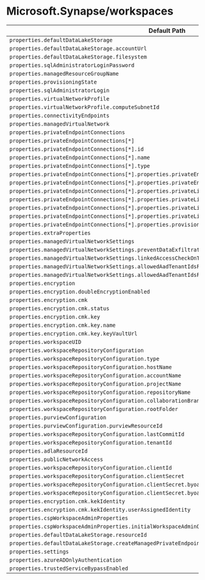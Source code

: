 # Microsoft.Synapse/workspaces

| Default Path | Alias |
|---|---|
| `properties.defaultDataLakeStorage` | `Microsoft.Synapse/workspaces/defaultDataLakeStorage` |
| `properties.defaultDataLakeStorage.accountUrl` | `Microsoft.Synapse/workspaces/defaultDataLakeStorage.accountUrl` |
| `properties.defaultDataLakeStorage.filesystem` | `Microsoft.Synapse/workspaces/defaultDataLakeStorage.filesystem` |
| `properties.sqlAdministratorLoginPassword` | `Microsoft.Synapse/workspaces/sqlAdministratorLoginPassword` |
| `properties.managedResourceGroupName` | `Microsoft.Synapse/workspaces/managedResourceGroupName` |
| `properties.provisioningState` | `Microsoft.Synapse/workspaces/provisioningState` |
| `properties.sqlAdministratorLogin` | `Microsoft.Synapse/workspaces/sqlAdministratorLogin` |
| `properties.virtualNetworkProfile` | `Microsoft.Synapse/workspaces/virtualNetworkProfile` |
| `properties.virtualNetworkProfile.computeSubnetId` | `Microsoft.Synapse/workspaces/virtualNetworkProfile.computeSubnetId` |
| `properties.connectivityEndpoints` | `Microsoft.Synapse/workspaces/connectivityEndpoints` |
| `properties.managedVirtualNetwork` | `Microsoft.Synapse/workspaces/managedVirtualNetwork` |
| `properties.privateEndpointConnections` | `Microsoft.Synapse/workspaces/privateEndpointConnections` |
| `properties.privateEndpointConnections[*]` | `Microsoft.Synapse/workspaces/privateEndpointConnections[*]` |
| `properties.privateEndpointConnections[*].id` | `Microsoft.Synapse/workspaces/privateEndpointConnections[*].id` |
| `properties.privateEndpointConnections[*].name` | `Microsoft.Synapse/workspaces/privateEndpointConnections[*].name` |
| `properties.privateEndpointConnections[*].type` | `Microsoft.Synapse/workspaces/privateEndpointConnections[*].type` |
| `properties.privateEndpointConnections[*].properties.privateEndpoint` | `Microsoft.Synapse/workspaces/privateEndpointConnections[*].privateEndpoint` |
| `properties.privateEndpointConnections[*].properties.privateEndpoint.id` | `Microsoft.Synapse/workspaces/privateEndpointConnections[*].privateEndpoint.id` |
| `properties.privateEndpointConnections[*].properties.privateLinkServiceConnectionState` | `Microsoft.Synapse/workspaces/privateEndpointConnections[*].privateLinkServiceConnectionState` |
| `properties.privateEndpointConnections[*].properties.privateLinkServiceConnectionState.status` | `Microsoft.Synapse/workspaces/privateEndpointConnections[*].privateLinkServiceConnectionState.status` |
| `properties.privateEndpointConnections[*].properties.privateLinkServiceConnectionState.description` | `Microsoft.Synapse/workspaces/privateEndpointConnections[*].privateLinkServiceConnectionState.description` |
| `properties.privateEndpointConnections[*].properties.privateLinkServiceConnectionState.actionsRequired` | `Microsoft.Synapse/workspaces/privateEndpointConnections[*].privateLinkServiceConnectionState.actionsRequired` |
| `properties.privateEndpointConnections[*].properties.provisioningState` | `Microsoft.Synapse/workspaces/privateEndpointConnections[*].provisioningState` |
| `properties.extraProperties` | `Microsoft.Synapse/workspaces/extraProperties` |
| `properties.managedVirtualNetworkSettings` | `Microsoft.Synapse/workspaces/managedVirtualNetworkSettings` |
| `properties.managedVirtualNetworkSettings.preventDataExfiltration` | `Microsoft.Synapse/workspaces/managedVirtualNetworkSettings.preventDataExfiltration` |
| `properties.managedVirtualNetworkSettings.linkedAccessCheckOnTargetResource` | `Microsoft.Synapse/workspaces/managedVirtualNetworkSettings.linkedAccessCheckOnTargetResource` |
| `properties.managedVirtualNetworkSettings.allowedAadTenantIdsForLinking` | `Microsoft.Synapse/workspaces/managedVirtualNetworkSettings.allowedAadTenantIdsForLinking` |
| `properties.managedVirtualNetworkSettings.allowedAadTenantIdsForLinking[*]` | `Microsoft.Synapse/workspaces/managedVirtualNetworkSettings.allowedAadTenantIdsForLinking[*]` |
| `properties.encryption` | `Microsoft.Synapse/workspaces/encryption` |
| `properties.encryption.doubleEncryptionEnabled` | `Microsoft.Synapse/workspaces/encryption.doubleEncryptionEnabled` |
| `properties.encryption.cmk` | `Microsoft.Synapse/workspaces/encryption.cmk` |
| `properties.encryption.cmk.status` | `Microsoft.Synapse/workspaces/encryption.cmk.status` |
| `properties.encryption.cmk.key` | `Microsoft.Synapse/workspaces/encryption.cmk.key` |
| `properties.encryption.cmk.key.name` | `Microsoft.Synapse/workspaces/encryption.cmk.key.name` |
| `properties.encryption.cmk.key.keyVaultUrl` | `Microsoft.Synapse/workspaces/encryption.cmk.key.keyVaultUrl` |
| `properties.workspaceUID` | `Microsoft.Synapse/workspaces/workspaceUID` |
| `properties.workspaceRepositoryConfiguration` | `Microsoft.Synapse/workspaces/workspaceRepositoryConfiguration` |
| `properties.workspaceRepositoryConfiguration.type` | `Microsoft.Synapse/workspaces/workspaceRepositoryConfiguration.type` |
| `properties.workspaceRepositoryConfiguration.hostName` | `Microsoft.Synapse/workspaces/workspaceRepositoryConfiguration.hostName` |
| `properties.workspaceRepositoryConfiguration.accountName` | `Microsoft.Synapse/workspaces/workspaceRepositoryConfiguration.accountName` |
| `properties.workspaceRepositoryConfiguration.projectName` | `Microsoft.Synapse/workspaces/workspaceRepositoryConfiguration.projectName` |
| `properties.workspaceRepositoryConfiguration.repositoryName` | `Microsoft.Synapse/workspaces/workspaceRepositoryConfiguration.repositoryName` |
| `properties.workspaceRepositoryConfiguration.collaborationBranch` | `Microsoft.Synapse/workspaces/workspaceRepositoryConfiguration.collaborationBranch` |
| `properties.workspaceRepositoryConfiguration.rootFolder` | `Microsoft.Synapse/workspaces/workspaceRepositoryConfiguration.rootFolder` |
| `properties.purviewConfiguration` | `Microsoft.Synapse/workspaces/purviewConfiguration` |
| `properties.purviewConfiguration.purviewResourceId` | `Microsoft.Synapse/workspaces/purviewConfiguration.purviewResourceId` |
| `properties.workspaceRepositoryConfiguration.lastCommitId` | `Microsoft.Synapse/workspaces/workspaceRepositoryConfiguration.lastCommitId` |
| `properties.workspaceRepositoryConfiguration.tenantId` | `Microsoft.Synapse/workspaces/workspaceRepositoryConfiguration.tenantId` |
| `properties.adlaResourceId` | `Microsoft.Synapse/workspaces/adlaResourceId` |
| `properties.publicNetworkAccess` | `Microsoft.Synapse/workspaces/publicNetworkAccess` |
| `properties.workspaceRepositoryConfiguration.clientId` | `Microsoft.Synapse/workspaces/workspaceRepositoryConfiguration.clientId` |
| `properties.workspaceRepositoryConfiguration.clientSecret` | `Microsoft.Synapse/workspaces/workspaceRepositoryConfiguration.clientSecret` |
| `properties.workspaceRepositoryConfiguration.clientSecret.byoaSecretAkvUrl` | `Microsoft.Synapse/workspaces/workspaceRepositoryConfiguration.clientSecret.byoaSecretAkvUrl` |
| `properties.workspaceRepositoryConfiguration.clientSecret.byoaSecretName` | `Microsoft.Synapse/workspaces/workspaceRepositoryConfiguration.clientSecret.byoaSecretName` |
| `properties.encryption.cmk.kekIdentity` | `Microsoft.Synapse/workspaces/encryption.cmk.kekIdentity` |
| `properties.encryption.cmk.kekIdentity.userAssignedIdentity` | `Microsoft.Synapse/workspaces/encryption.cmk.kekIdentity.userAssignedIdentity` |
| `properties.cspWorkspaceAdminProperties` | `Microsoft.Synapse/workspaces/cspWorkspaceAdminProperties` |
| `properties.cspWorkspaceAdminProperties.initialWorkspaceAdminObjectId` | `Microsoft.Synapse/workspaces/cspWorkspaceAdminProperties.initialWorkspaceAdminObjectId` |
| `properties.defaultDataLakeStorage.resourceId` | `Microsoft.Synapse/workspaces/defaultDataLakeStorage.resourceId` |
| `properties.defaultDataLakeStorage.createManagedPrivateEndpoint` | `Microsoft.Synapse/workspaces/defaultDataLakeStorage.createManagedPrivateEndpoint` |
| `properties.settings` | `Microsoft.Synapse/workspaces/settings` |
| `properties.azureADOnlyAuthentication` | `Microsoft.Synapse/workspaces/azureADOnlyAuthentication` |
| `properties.trustedServiceBypassEnabled` | `Microsoft.Synapse/workspaces/trustedServiceBypassEnabled` |

